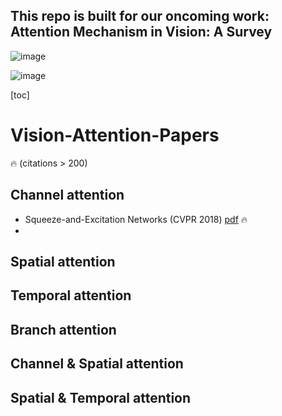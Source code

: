 ## This repo is built for our oncoming work: Attention Mechanism in Vision: A Survey

![image](https://github.com/MenghaoGuo/Awesome-Vision-Attentions/blob/main/imgs/timeline.png)


![image](https://github.com/MenghaoGuo/Awesome-Vision-Attentions/blob/main/imgs/attention_category.png)


[toc]


# Vision-Attention-Papers

🔥 (citations > 200) 

## Channel attention

* Squeeze-and-Excitation Networks (CVPR 2018) [pdf](https://arxiv.org/pdf/1709.01507)    🔥 
* 

## Spatial attention 

## Temporal attention 

## Branch attention 

## Channel \& Spatial attention

## Spatial \& Temporal attention





